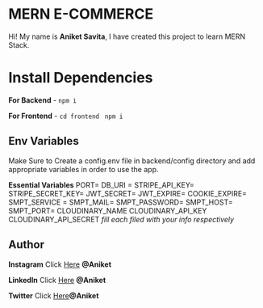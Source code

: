 # MERN E-COMMERCE 

Hi! My name is **Aniket Savita**, I have created this project to learn MERN Stack.



# Install Dependencies

**For Backend** - `npm i`

**For Frontend** - `cd frontend` ` npm i`

## Env Variables

Make Sure to Create a config.env file in backend/config directory and add appropriate variables in order to use the app.

**Essential Variables**
PORT=
DB_URI =
STRIPE_API_KEY=
STRIPE_SECRET_KEY=
JWT_SECRET=
JWT_EXPIRE=
COOKIE_EXPIRE=
SMPT_SERVICE =
SMPT_MAIL=
SMPT_PASSWORD=
SMPT_HOST=
SMPT_PORT=
CLOUDINARY_NAME
CLOUDINARY_API_KEY
CLOUDINARY_API_SECRET
_fill each filed with your info respectively_

## Author

**Instagram** Click [Here](https://www.instagram.com/aniket07013?igsh=Mno3NnpuM2Q2MHE1) **@Aniket**

**LinkedIn** Click [Here](https://www.linkedin.com/in/aniket-savita-bb295a230/) **@Aniket**

**Twitter** Click [Here](https://x.com/Aniket_07013)**@Aniket**
